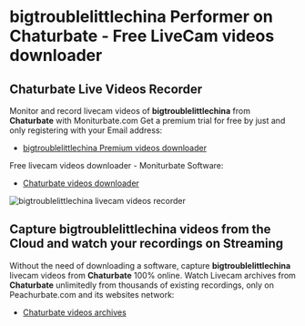 # bigtroublelittlechina Performer on Chaturbate - Free LiveCam videos downloader

## Chaturbate Live Videos Recorder

Monitor and record livecam videos of **bigtroublelittlechina** from **Chaturbate** with Moniturbate.com
Get a premium trial for free by just and only registering with your Email address:
* [bigtroublelittlechina Premium videos downloader](https://moniturbate.com/request-demo-licence-key.html)

Free livecam videos downloader - Moniturbate Software:
* [Chaturbate videos downloader](https://moniturbate.com/moniturbate-download-software.html)

![bigtroublelittlechina livecam videos recorder](https://peachurnet.com/templates/moniturbate-software.png)


## Capture bigtroublelittlechina videos from the Cloud and watch your recordings on Streaming

Without the need of downloading a software, capture **bigtroublelittlechina** livecam videos from **Chaturbate** 100% online.
Watch Livecam archives from **Chaturbate** unlimitedly from thousands of existing recordings, only on Peachurbate.com and its websites network:
* [Chaturbate videos archives](https://peachurnet.com/)
